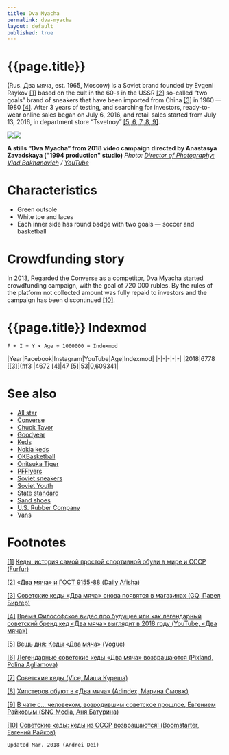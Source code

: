```yaml
---
title: Dva Myacha
permalink: dva-myacha
layout: default
published: true
---
```


# {{page.title}}

(Rus. Два мяча, est. 1965, Moscow) is a Soviet brand founded by Evgeni Raykov <span id="a1">[\[1\]](#f1)</span> based on the cult in the 60-s in the USSR <span id="a2">[\[2\]](#f2)</span> so-called “two goals” brand of sneakers that have been imported from China <span id="a3">[\[3\]](#f3)</span> in 1960 — 1980 <span id="a4">[\[4\]](#f4)</span>. After 3 years of testing, and searching for investors, ready-to-wear online sales began on July 6, 2016, and retail sales started from July 13, 2016, in department store “Tsvetnoy” <span id="a5">[\[5, 6, 7, 8, 9\]](#f5)</span>.

![](/encyclopedia/images/dva-myacha.png)![](/encyclopedia/images/dva-myacha-2.png)

**A stills “Dva Myacha” from 2018 video campaign directed by Anastasya Zavadskaya ("1994 production" studio)**
*Photo: [Director of Photography: Vlad Bakhanovich](bakhanovich-vlad) / [YouTube](https://www.youtube.com/watch?v=Z90Mr4jhEgA)*

# Сharacteristics

+ Green outsole  
+ White toe and laces
+ Each inner side has round badge with two goals — soccer and basketball

# Crowdfunding story 

In 2013, Regarded the Converse as a competitor, Dva Myacha started crowdfunding campaign, with the goal of 720 000 rubles. By the rules of the platform not collected amount  was fully repaid to investors and the campaign has been discontinued <span id="a10">[\[10\]](#f10)</span>.

# {{page.title}} Indexmod 
`F + I + Y × Age ÷ 1000000 = Indexmod`

|Year|Facebook|Instagram|YouTube|Age|Indexmod|
|-|-|-|-|-|
|2018|6778 <span id="a3">[\[3\]](#f3 </span>|4672 <span id="a4">[\[4\]](#f4)</span>|47 <span id="a5">[\[5\]](#f5)</span>|53|0,609341|



# See also

+ [All star](all-star)
+ [Converse](converse)
+ [Chuck Tayor](chuck-tayor)
+ [Goodyear](goodyear)
+ [Keds](keds)
+ [Nokia keds](nokia-keds)
+ [OKBasketball](okbasketball)
+ [Onitsuka Tiger](onitsuka-tiger)
+ [PFFlyers](pfflyers)
+ [Soviet sneakers](soviet-sneakers)
+ [Soviet Youth](soviet-youth)
+ [State standard](state-standard)
+ [Sand shoes](sand-shoes)
+ [U.S. Rubber Company](us-rubber-company)
+ [Vans](vans)

# Footnotes

[[1]](#a1) <span id="f1"></span> [Кеды: история самой простой спортивной обуви в мире и СССР (Furfur)](http://www.furfur.me/furfur/culture/culture/164015-kedy-sovok-dva-myacha)

[[2]](#a2) <span id="f2"></span> [«Два мяча» и ГОСТ 9155-88 (Daily Afisha)](https://daily.afisha.ru/archive/gorod/archive/v-rossii-vozobnovljajut-proizvodstvo-sovetskih-ked/)

[[3]](#a3) <span id="f3"></span> [Советские кеды «Два мяча» снова появятся в магазинах (GQ, Павел Биргер)](https://www.gq.ru/style/sovetskie-kedy-dva-myacha-snova-poyavyatsya-v-magazinah)

[[4]](#a4) <span id="f4"></span> [Время Философское видео про будущее или как легендарный советский бренд кед «Два мяча» выглядит в 2018 году (YouTube, «Два мяча»)](https://www.youtube.com/watch?v=Z90Mr4jhEgA&t=5s)

[[5]](#a5) <span id="f5"></span> [Вещь дня: Kеды «Два мяча» (Vogue)](https://www.vogue.ru/fashion/favourites-of-vogue/Veshch_dnya_kedy_Dva_myacha/)

[[6]](#a6) <span id="f6"></span> [Легендарные советские кеды «Два мяча» возвращаются (Pixland, Polina Agliamova)](https://www.pixland.uz/2016/07/07/5907/kedy-dva-mjacha/)

[[7]](#a7) <span id="f7"></span> [Советские кеды (Vice, Маша Куреша)](https://www.vice.com/ru/article/bmz38m/soviet-keds)

[[8]](#a8) <span id="f8"></span> [Хипстеров обуют в «Два мяча» (Аdindex, Марина Смовж)](https://adindex.ru/news/offtop/2013/03/25/97704.phtml)

[[9]](#a9) <span id="f9"></span> [В чате с… человеком, возродившим советское прошлое, Евгением Райковым (SNC Media, Аня Батурина)](http://www.sncmedia.ru/fashion/v-chate-s-chelovekom-vozrodivshim-sovetskie-proshloe-evgeniem-raykovym/)

[[10]](#a10) <span id="f10"></span> [Советские кеды: кеды из СССР возвращаются! (Boomstarter, Евгений Райков)](https://boomstarter.ru/projects/ss/sovetskie_kedy_kedy_iz_sssr_vozvraschayutsya)

`Updated Mar. 2018 (Andrei Dei)`
